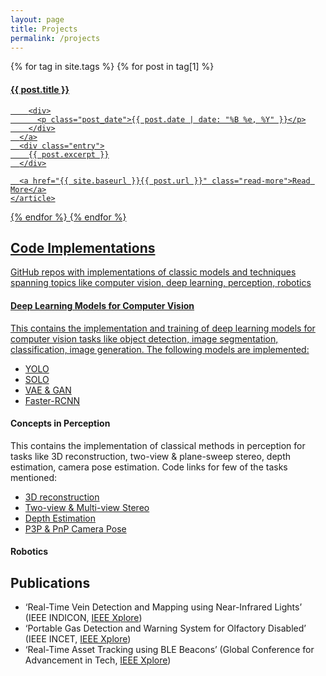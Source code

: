 ```yaml
---
layout: page
title: Projects
permalink: /projects
---
```


<div class="posts">
  {% for tag in site.tags %}
    {% for post in tag[1] %}
    <article class="post">
      <a href="{{ site.baseurl }}{{ post.url }}">
        <h4>{{ post.title }}</h4>

        <div>
          <p class="post_date">{{ post.date | date: "%B %e, %Y" }}</p>
        </div>
      </a>
      <div class="entry">
        {{ post.excerpt }}
      </div>

      <a href="{{ site.baseurl }}{{ post.url }}" class="read-more">Read More</a>
    </article>
  {% endfor %}
  {% endfor %}
</div>

## Code Implementations 
GitHub repos with implementations of classic models and techniques spanning topics like computer vision, deep learning, perception, robotics

#### Deep Learning Models for Computer Vision
This contains the implementation and training of deep learning models for computer vision tasks like object detection, image segmentation, classification, image generation. The following models are implemented:
- [YOLO](https://github.com/rashmip98/DLforComputerVision/tree/main/YOLO)
- [SOLO](https://github.com/rashmip98/DLforComputerVision/tree/main/SOLO)
- [VAE & GAN](https://github.com/rashmip98/DLforComputerVision/tree/main/VAE-GAN)
- [Faster-RCNN](https://github.com/rashmip98/DLforComputerVision/tree/main/Faster-RCNN)

#### Concepts in Perception
This contains the implementation of classical methods in perception for tasks like 3D reconstruction, two-view & plane-sweep stereo, depth estimation, camera pose estimation. Code links for few of the tasks mentioned:
- [3D reconstruction](https://github.com/rashmip98/perception/tree/main/3d_recon-from-2d_images)
- [Two-view & Multi-view Stereo](https://github.com/rashmip98/perception/tree/main/2view_and_multiview_stereo)
- [Depth Estimation](https://github.com/rashmip98/perception/tree/main/depth_estimation_using_optical_flow)
- [P3P & PnP Camera Pose](https://github.com/rashmip98/perception/tree/main/p3p-pnp-for-camera_pose)

#### Robotics


## Publications
- ‘Real-Time Vein Detection and Mapping using Near-Infrared Lights’ (IEEE INDICON, [IEEE Xplore](https://ieeexplore.ieee.org/document/9342163)) <style>Dec 2021 {text-align: right}</style> 
- ‘Portable Gas Detection and Warning System for Olfactory Disabled’ (IEEE INCET, [IEEE Xplore](https://ieeexplore.ieee.org/document/9154120)) <style>Jun 2020 {text-align: right}</style>
- ‘Real-Time Asset Tracking using BLE Beacons’ (Global Conference for Advancement in Tech, [IEEE Xplore](https://ieeexplore.ieee.org/document/8978304)) <style>Oct 2019 {text-align: right}</style>
